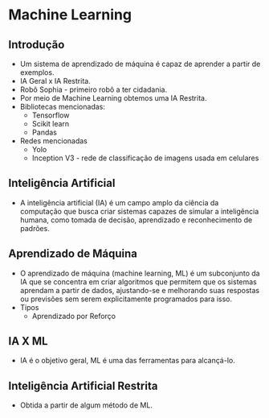 # Machine Learning

## Introdução

- Um sistema de aprendizado de máquina é capaz de aprender a partir de exemplos.
- IA Geral x IA Restrita.
- Robô Sophia - primeiro robô a ter cidadania.
- Por meio de Machine Learning obtemos uma IA Restrita.
- Bibliotecas mencionadas: 
    - Tensorflow
    - Scikit learn
    - Pandas
- Redes mencionadas
    - Yolo
    - Inception V3 - rede de classificação de imagens usada em celulares    

## Inteligência Artificial

- A inteligência artificial (IA) é um campo amplo da ciência da computação que busca criar sistemas capazes de simular a inteligência humana, como tomada de decisão, aprendizado e reconhecimento de padrões.

## Aprendizado de Máquina

- O aprendizado de máquina (machine learning, ML) é um subconjunto da IA que se concentra em criar algoritmos que permitem que os sistemas aprendam a partir de dados, ajustando-se e melhorando suas respostas ou previsões sem serem explicitamente programados para isso.
- Tipos
    - Aprendizado por Reforço

## IA X ML

- IA é o objetivo geral, ML é uma das ferramentas para alcançá-lo.

## Inteligência Artificial Restrita

- Obtida a partir de algum método de ML.
